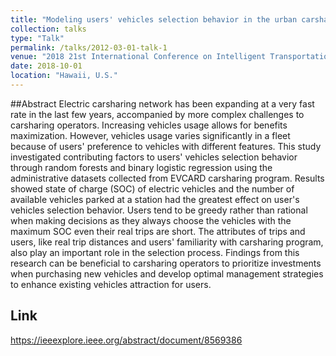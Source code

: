 ```yaml
---
title: "Modeling users' vehicles selection behavior in the urban carsharing program"
collection: talks
type: "Talk"
permalink: /talks/2012-03-01-talk-1
venue: "2018 21st International Conference on Intelligent Transportation Systems (ITSC)"
date: 2018-10-01
location: "Hawaii, U.S."
---
```

##Abstract
Electric carsharing network has been expanding at a very fast rate in the last few years, accompanied by more complex challenges to carsharing operators. Increasing vehicles usage allows for benefits maximization. However, vehicles usage varies significantly in a fleet because of users' preference to vehicles with different features. This study investigated contributing factors to users' vehicles selection behavior through random forests and binary logistic regression using the administrative datasets collected from EVCARD carsharing program. Results showed state of charge (SOC) of electric vehicles and the number of available vehicles parked at a station had the greatest effect on user's vehicles selection behavior. Users tend to be greedy rather than rational when making decisions as they always choose the vehicles with the maximum SOC even their real trips are short. The attributes of trips and users, like real trip distances and users' familiarity with carsharing program, also play an important role in the selection process. Findings from this research can be beneficial to carsharing operators to prioritize investments when purchasing new vehicles and develop optimal management strategies to enhance existing vehicles attraction for users.
## Link
https://ieeexplore.ieee.org/abstract/document/8569386